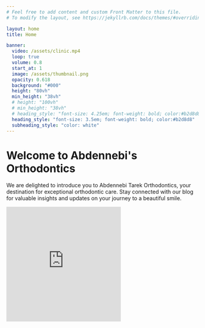 ```yaml
---
# Feel free to add content and custom Front Matter to this file.
# To modify the layout, see https://jekyllrb.com/docs/themes/#overriding-theme-defaults

layout: home
title: Home

banner:
  video: /assets/clinic.mp4
  loop: true
  volume: 0.8
  start_at: 1
  image: /assets/thumbnail.png
  opacity: 0.618
  background: "#000"
  height: "80vh"
  min_height: "38vh"
  # height: "100vh"
  # min_height: "38vh"
  # heading_style: "font-size: 4.25em; font-weight: bold; color:#b2d8d8"
  heading_style: "font-size: 3.5em; font-weight: bold; color:#b2d8d8"
  subheading_style: "color: white"
---
```


# Welcome to Abdennebi's Orthodontics 
We are delighted to introduce you to Abdennebi Tarek Orthodontics, your destination for exceptional orthodontic care.
Stay connected with our blog for valuable insights and updates on your journey to a beautiful smile.

<iframe src="https://www.google.com/maps/embed?pb=!1m18!1m12!1m3!1d285.1560993687305!2d6.5635987987062805!3d36.040483916579674!2m3!1f0!2f0!3f0!3m2!1i1024!2i768!4f13.1!3m3!1m2!1s0x12f15dce7ef81137%3A0xb382904568f104f5!2zQWJkZW5uZWJpIE9ydGhvINi52KjYryDYp9mE2YbYqNmKINmE2KrZgtmI2YrZhSDYp9mE2KPYs9mG2KfZhg!5e0!3m2!1sen!2sdz!4v1689788654279!5m2!1sen!2sdz" width="300" height="300" style="border:0;" allowfullscreen="" loading="lazy" referrerpolicy="no-referrer-when-downgrade"></iframe>
